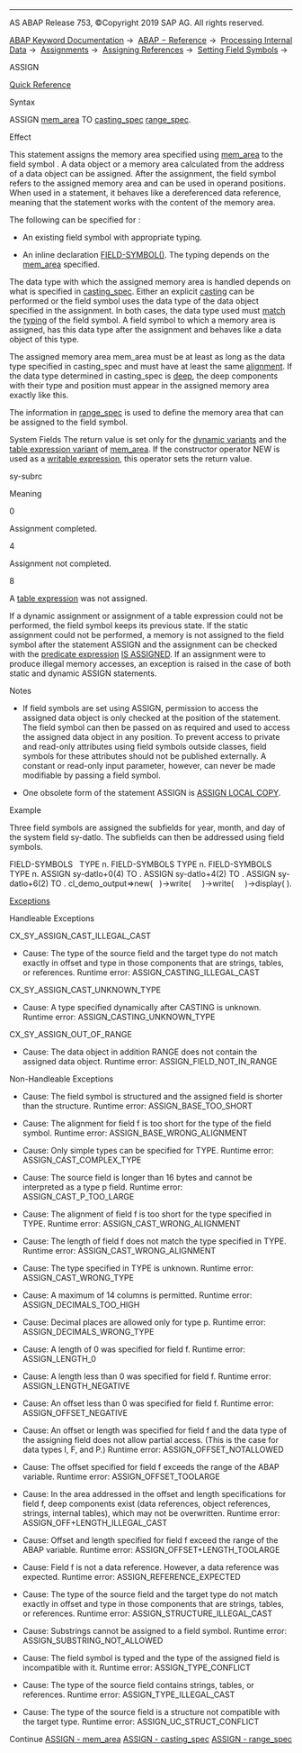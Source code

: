   

* * *

AS ABAP Release 753, ©Copyright 2019 SAP AG. All rights reserved.

[ABAP Keyword Documentation](https://help.sap.com/doc/abapdocu_753_index_htm/7.53/en-US/abenabap.htm) →  [ABAP − Reference](https://help.sap.com/doc/abapdocu_753_index_htm/7.53/en-US/abenabap_reference.htm) →  [Processing Internal Data](https://help.sap.com/doc/abapdocu_753_index_htm/7.53/en-US/abenabap_data_working.htm) →  [Assignments](https://help.sap.com/doc/abapdocu_753_index_htm/7.53/en-US/abenvalue_assignments.htm) →  [Assigning References](https://help.sap.com/doc/abapdocu_753_index_htm/7.53/en-US/abenreference_assignments.htm) →  [Setting Field Symbols](https://help.sap.com/doc/abapdocu_753_index_htm/7.53/en-US/abenset_field_symbols.htm) → 

ASSIGN

[Quick Reference](https://help.sap.com/doc/abapdocu_753_index_htm/7.53/en-US/abapassign_shortref.htm)

Syntax

ASSIGN [mem\_area](https://help.sap.com/doc/abapdocu_753_index_htm/7.53/en-US/abapassign_mem_area.htm) TO <fs> [casting\_spec](https://help.sap.com/doc/abapdocu_753_index_htm/7.53/en-US/abapassign_casting.htm) [range\_spec](https://help.sap.com/doc/abapdocu_753_index_htm/7.53/en-US/abapassign_range.htm).

Effect

This statement assigns the memory area specified using [mem\_area](https://help.sap.com/doc/abapdocu_753_index_htm/7.53/en-US/abapassign_mem_area.htm) to the field symbol <fs>. A data object or a memory area calculated from the address of a data object can be assigned. After the assignment, the field symbol refers to the assigned memory area and can be used in operand positions. When used in a statement, it behaves like a dereferenced data reference, meaning that the statement works with the content of the memory area.

The following can be specified for <fs>:

-   An existing field symbol with appropriate typing.
    
-   An inline declaration [FIELD-SYMBOL(<fs>)](https://help.sap.com/doc/abapdocu_753_index_htm/7.53/en-US/abenfield-symbol_inline.htm). The typing depends on the [mem\_area](https://help.sap.com/doc/abapdocu_753_index_htm/7.53/en-US/abapassign_mem_area.htm) specified.
    

The data type with which the assigned memory area is handled depends on what is specified in [casting\_spec](https://help.sap.com/doc/abapdocu_753_index_htm/7.53/en-US/abapassign_casting.htm). Either an explicit [casting](https://help.sap.com/doc/abapdocu_753_index_htm/7.53/en-US/abencast_casting_glosry.htm "Glossary Entry") can be performed or the field symbol uses the data type of the data object specified in the assignment. In both cases, the data type used must [match](https://help.sap.com/doc/abapdocu_753_index_htm/7.53/en-US/abentyping_check_general.htm) the [typing](https://help.sap.com/doc/abapdocu_753_index_htm/7.53/en-US/abentyping_glosry.htm "Glossary Entry") of the field symbol. A field symbol to which a memory area is assigned, has this data type after the assignment and behaves like a data object of this type.

The assigned memory area mem\_area must be at least as long as the data type specified in casting\_spec and must have at least the same [alignment](https://help.sap.com/doc/abapdocu_753_index_htm/7.53/en-US/abenalignment_glosry.htm "Glossary Entry"). If the data type determined in casting\_spec is [deep](https://help.sap.com/doc/abapdocu_753_index_htm/7.53/en-US/abendeep_glosry.htm "Glossary Entry"), the deep components with their type and position must appear in the assigned memory area exactly like this.

The information in [range\_spec](https://help.sap.com/doc/abapdocu_753_index_htm/7.53/en-US/abapassign_range.htm) is used to define the memory area that can be assigned to the field symbol.

System Fields
The return value is set only for the [dynamic variants](https://help.sap.com/doc/abapdocu_753_index_htm/7.53/en-US/abapassign_mem_area_dynamic_dobj.htm) and the [table expression variant](https://help.sap.com/doc/abapdocu_753_index_htm/7.53/en-US/abapassign_mem_area_writable_exp.htm) of [mem\_area](https://help.sap.com/doc/abapdocu_753_index_htm/7.53/en-US/abapassign_mem_area.htm). If the constructor operator NEW is used as a [writable expression](https://help.sap.com/doc/abapdocu_753_index_htm/7.53/en-US/abapassign_mem_area_writable_exp.htm), this operator sets the return value.

sy-subrc

Meaning

0

Assignment completed.

4

Assignment not completed.

8

A [table expression](https://help.sap.com/doc/abapdocu_753_index_htm/7.53/en-US/abapassign_mem_area_writable_exp.htm) was not assigned.

If a dynamic assignment or assignment of a table expression could not be performed, the field symbol keeps its previous state. If the static assignment could not be performed, a memory is not assigned to the field symbol after the statement ASSIGN and the assignment can be checked with the [predicate expression](https://help.sap.com/doc/abapdocu_753_index_htm/7.53/en-US/abenpredicate_expression_glosry.htm "Glossary Entry") [<fs> IS ASSIGNED](https://help.sap.com/doc/abapdocu_753_index_htm/7.53/en-US/abenlogexp_assigned.htm). If an assignment were to produce illegal memory accesses, an exception is raised in the case of both static and dynamic ASSIGN statements.

Notes

-   If field symbols are set using ASSIGN, permission to access the assigned data object is only checked at the position of the statement. The field symbol can then be passed on as required and used to access the assigned data object in any position. To prevent access to private and read-only attributes using field symbols outside classes, field symbols for these attributes should not be published externally. A constant or read-only input parameter, however, can never be made modifiable by passing a field symbol.
    
-   One obsolete form of the statement ASSIGN is [ASSIGN LOCAL COPY](https://help.sap.com/doc/abapdocu_753_index_htm/7.53/en-US/abapassign_local_copy.htm).
    

Example

Three field symbols are assigned the subfields for year, month, and day of the system field sy-datlo. The subfields can then be addressed using field symbols.

FIELD-SYMBOLS <year>  TYPE n.
FIELD-SYMBOLS <month> TYPE n.
FIELD-SYMBOLS <day>   TYPE n.
ASSIGN sy-datlo+0(4) TO <year>.
ASSIGN sy-datlo+4(2) TO <month>.
ASSIGN sy-datlo+6(2) TO <day>.
cl\_demo\_output=>new(
  )->write(   <year>
  )->write(   <month>
  )->display( <day> ).

[Exceptions](https://help.sap.com/doc/abapdocu_753_index_htm/7.53/en-US/abenabap_language_exceptions.htm)

Handleable Exceptions

CX\_SY\_ASSIGN\_CAST\_ILLEGAL\_CAST

-   Cause: The type of the source field and the target type do not match exactly in offset and type in those components that are strings, tables, or references.
    Runtime error: ASSIGN\_CASTING\_ILLEGAL\_CAST
    

CX\_SY\_ASSIGN\_CAST\_UNKNOWN\_TYPE

-   Cause: A type specified dynamically after CASTING is unknown.
    Runtime error: ASSIGN\_CASTING\_UNKNOWN\_TYPE
    

CX\_SY\_ASSIGN\_OUT\_OF\_RANGE

-   Cause: The data object in addition RANGE does not contain the assigned data object.
    Runtime error: ASSIGN\_FIELD\_NOT\_IN\_RANGE
    

Non-Handleable Exceptions

-   Cause: The field symbol is structured and the assigned field is shorter than the structure.
    Runtime error: ASSIGN\_BASE\_TOO\_SHORT
    
-   Cause: The alignment for field f is too short for the type of the field symbol.
    Runtime error: ASSIGN\_BASE\_WRONG\_ALIGNMENT
    
-   Cause: Only simple types can be specified for TYPE.
    Runtime error: ASSIGN\_CAST\_COMPLEX\_TYPE
    
-   Cause: The source field is longer than 16 bytes and cannot be interpreted as a type p field.
    Runtime error: ASSIGN\_CAST\_P\_TOO\_LARGE
    
-   Cause: The alignment of field f is too short for the type specified in TYPE.
    Runtime error: ASSIGN\_CAST\_WRONG\_ALIGNMENT
    
-   Cause: The length of field f does not match the type specified in TYPE.
    Runtime error: ASSIGN\_CAST\_WRONG\_ALIGNMENT
    
-   Cause: The type specified in TYPE is unknown.
    Runtime error: ASSIGN\_CAST\_WRONG\_TYPE
    
-   Cause: A maximum of 14 columns is permitted.
    Runtime error: ASSIGN\_DECIMALS\_TOO\_HIGH
    
-   Cause: Decimal places are allowed only for type p.
    Runtime error: ASSIGN\_DECIMALS\_WRONG\_TYPE
    
-   Cause: A length of 0 was specified for field f.
    Runtime error: ASSIGN\_LENGTH\_0
    
-   Cause: A length less than 0 was specified for field f.
    Runtime error: ASSIGN\_LENGTH\_NEGATIVE
    
-   Cause: An offset less than 0 was specified for field f.
    Runtime error: ASSIGN\_OFFSET\_NEGATIVE
    
-   Cause: An offset or length was specified for field f and the data type of the assigning field does not allow partial access. (This is the case for data types I, F, and P.)
    Runtime error: ASSIGN\_OFFSET\_NOTALLOWED
    
-   Cause: The offset specified for field f exceeds the range of the ABAP variable.
    Runtime error: ASSIGN\_OFFSET\_TOOLARGE
    
-   Cause: In the area addressed in the offset and length specifications for field f, deep components exist (data references, object references, strings, internal tables), which may not be overwritten.
    Runtime error: ASSIGN\_OFF+LENGTH\_ILLEGAL\_CAST
    
-   Cause: Offset and length specified for field f exceed the range of the ABAP variable.
    Runtime error: ASSIGN\_OFFSET+LENGTH\_TOOLARGE
    
-   Cause: Field f is not a data reference. However, a data reference was expected.
    Runtime error: ASSIGN\_REFERENCE\_EXPECTED
    
-   Cause: The type of the source field and the target type do not match exactly in offset and type in those components that are strings, tables, or references.
    Runtime error: ASSIGN\_STRUCTURE\_ILLEGAL\_CAST
    
-   Cause: Substrings cannot be assigned to a field symbol.
    Runtime error: ASSIGN\_SUBSTRING\_NOT\_ALLOWED
    
-   Cause: The field symbol is typed and the type of the assigned field is incompatible with it.
    Runtime error: ASSIGN\_TYPE\_CONFLICT
    
-   Cause: The type of the source field contains strings, tables, or references.
    Runtime error: ASSIGN\_TYPE\_ILLEGAL\_CAST
    
-   Cause: The type of the source field is a structure not compatible with the target type.
    Runtime error: ASSIGN\_UC\_STRUCT\_CONFLICT
    

Continue
[ASSIGN - mem\_area](https://help.sap.com/doc/abapdocu_753_index_htm/7.53/en-US/abapassign_mem_area.htm)
[ASSIGN - casting\_spec](https://help.sap.com/doc/abapdocu_753_index_htm/7.53/en-US/abapassign_casting.htm)
[ASSIGN - range\_spec](https://help.sap.com/doc/abapdocu_753_index_htm/7.53/en-US/abapassign_range.htm)